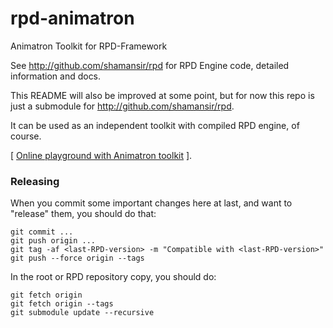 # rpd-animatron

Animatron Toolkit for RPD-Framework

See http://github.com/shamansir/rpd for RPD Engine code, detailed information and docs.

This README will also be improved at some point, but for now this repo is just a
submodule for http://github.com/shamansir/rpd.

It can be used as an independent toolkit with compiled RPD engine, of course.

[ [Online playground with Animatron toolkit](http://shamansir.github.io/rpd/examples/anm.html) ].

### Releasing

When you commit some important changes here at last, and want to "release" them,
you should do that:

```
git commit ...
git push origin ...
git tag -af <last-RPD-version> -m "Compatible with <last-RPD-version>"
git push --force origin --tags
``` 

In the root or RPD repository copy, you should do:

```
git fetch origin
git fetch origin --tags
git submodule update --recursive
```
